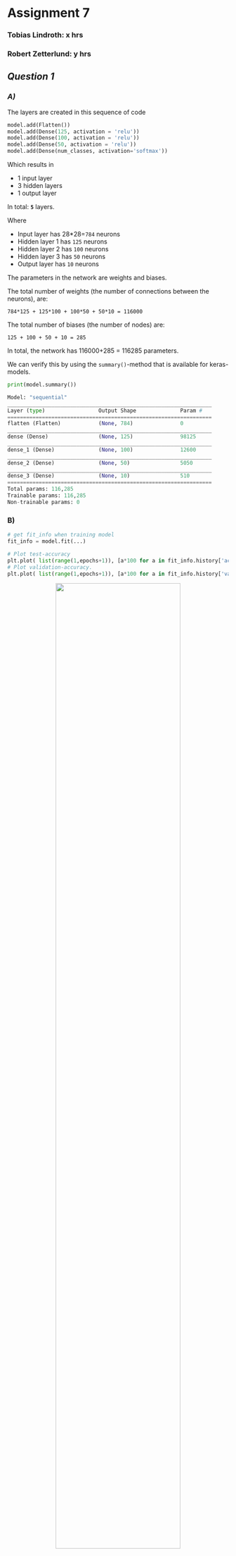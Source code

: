 # Assignment 7

### Tobias Lindroth: x hrs

### Robert Zetterlund: y hrs

## _Question 1_

### _A)_

The layers are created in this sequence of code

```python
model.add(Flatten())
model.add(Dense(125, activation = 'relu'))
model.add(Dense(100, activation = 'relu'))
model.add(Dense(50, activation = 'relu'))
model.add(Dense(num_classes, activation='softmax'))

```

Which results in

- 1 input layer
- 3 hidden layers
- 1 output layer

In total: **`5`** layers.

Where

- Input layer has 28\*28=`784` neurons
- Hidden layer 1 has `125` neurons
- Hidden layer 2 has `100` neurons
- Hidden layer 3 has `50` neurons
- Output layer has `10` neurons

The parameters in the network are weights and biases.

The total number of weights (the number of connections between the neurons), are:

```
784*125 + 125*100 + 100*50 + 50*10 = 116000
```

The total number of biases (the number of nodes) are:

```
125 + 100 + 50 + 10 = 285
```

In total, the network has 116000+285 = 116285 parameters.

We can verify this by using the `summary()`-method that is available for keras-models.

```python
print(model.summary())

Model: "sequential"
_________________________________________________________________
Layer (type)                 Output Shape              Param #
=================================================================
flatten (Flatten)            (None, 784)               0
_________________________________________________________________
dense (Dense)                (None, 125)               98125
_________________________________________________________________
dense_1 (Dense)              (None, 100)               12600
_________________________________________________________________
dense_2 (Dense)              (None, 50)                5050
_________________________________________________________________
dense_3 (Dense)              (None, 10)                510
=================================================================
Total params: 116,285
Trainable params: 116,285
Non-trainable params: 0
```

### B)

```python
# get fit_info when training model
fit_info = model.fit(...)

# Plot test-accuracy
plt.plot( list(range(1,epochs+1)), [a*100 for a in fit_info.history['accuracy']], marker='o', markerfacecolor='blue', markersize=8, color='skyblue', linewidth=2)
# Plot validation-accuracy.
plt.plot( list(range(1,epochs+1)), [a*100 for a in fit_info.history['val_accuracy']], marker='o', color='lime', markerfacecolor='green', markersize=8, linewidth=2)
```

<p align=center>
<img src="fig/Q1b.png" width="75%">
<p>

We get that the accuracy on the test dataset is approximately `97.46 %` for this network when using 10 epochs and a learning rate of 0.1.


## _Question 2_

###  A)

Similar as before, the learning rate is set to 0.1, and the layers of the model is:

```python  
train_model(
    #...
    [
     Flatten(),
     Dense(100, activation='relu'),
     Dense(10, activation='softmax')
    ],
    epochs=30,
    lr=0.1
)
```

<p align=center>
<img src="fig/q2a.png" width="75%">
<p>

Using this network, we get that the accuracy on the test dataset after training with 30 epochs is approximately `97.54 %`.

### B)

To find the optimal learning rate, that is, the learning rate that yields the best accuarcy, we try some learning rates in the interval between 0.001 and 1.0.

```python
learningrates = [0.001, 0.005, 0.025, 0.05, 0.1, 0.25, 0.5, 1]

for learningRate in learningrates:
    for j in range(3):
        # train model with 10 epochs, store accuracy, learning rate
        train_model(...,lr=learningRate)

        accuracy += model.evaluate(x_test, y_test, verbose=0)[1]

    #calculate accuracy average
    accuracy /= 3
    # Add learning rate and the average accuracy to the list
    accuracies.append((learningRate,accuracy))

# get highest avg
bestAccuracy = max(accuracies, key=lambda item:item[1])
```

The results show that the optimal learning rate is approximately 0.5, which yields an accuracy of 97.8 %.

### C)

Similar as to above, we introduce an additional for-loop over neurons.

```python
neuronsToTry = [10, 25, 50, 100, 150, 250, 500, 750, 1000]
learningRatesToTry = [0.001, 0.005, 0.01, 0.05, 0.1]

for neurons in neuronsToTry:
    for lr in learningRatesToTry:
        # train with 10 epochs and evaluate

# line plot each learning rate:
for idx,lr in enumerate(learningRatesToTry):
    ## filter out learning rates for plot
    lr_df = df[df["learning rate"]==lr]
    ## used for equal spacing of x axis
    lr_df["x"] = x
    ## plot line
    lr_df.plot.line(x="x", y="accuracy", color=colors[idx], legend=True, marker='o', linewidth=2, ax=ax)
```

<p align=center>
<img src="fig/q2c.png" width="75%">
<p>

It appears that having more than 250 neurons seems redudant and that a learning rate of 0.1 is the best for all amounts of neurons.

Overall, the model that performs the best is the one with `1000` neurons and a learning rate of `0.1`, with an accuracy of `97.5%` on the validation set.

To show the optimal model we use the same code used in question 2 but with changed neurons and learning rate, shown below. 

```python
neurons_in_layer = 1000
learning_rate = 0.1
epochs = 30
```

<p align=center>
<img src="fig/q2c2.png" width="75%">
<p>

## _Question 3_

### A)

We add the gaussian noise layer as the first hidden layer, see code snippet below.

```python
[
    Flatten(),
    GaussianNoise(<standardDeviation>),
    Dense(100, activation='relu'),
    Dense(num_classes, activation='softmax'),
]
```

We use simple for loop and iterate over suggested standardDeviations.

```python
for standardDeviation in [0.1,1,10]:
    # train and evaluate model...
```

We calculate the different predictions score using the different standard deviations.

- `0.1` yields a test accuracy of 97.85 %
- `1` yields a test accuracy of 95.77 %
- `10` yields a test accuracy of 9.74 % 

**Can you come up with an argument for why adding noise like this could be a good idea in certain situations?**

When reading [Keras' documentation](https://keras.io/api/layers/regularization_layers/gaussian_noise/), we realize that what the noise layer essentially does is that it adds random noise to each input before handing the inputs to the next layer. 

By adding the noise layer as the first hidden layer we can make each input look a little bit different every time it is given to the network. Logically, it follows that this will decrease the risk of the network fitting individual points exactly. Hence, by adding random noise, we reduce overfitting. 

Reducing overfitting is important as it helps the model to be more generalized and work better on new, unseen data. If you for example have a small dataset, the model might not be very generalized as it likely will have been able to fit the data points in the training data set precisely. In such a case, adding noise could be a good idea as it will reduce overfitting.  


<!--- The reason we put Gaussian noise as the first hidden layer is because of the consensus within the community. 

According to [Jason Brownlee PhD](https://machinelearningmastery.com/train-neural-networks-with-noise-to-reduce-overfitting/), Gaussian noise can be useful to reduce overfitting. [to be continued] 
-->

### B)

We add l_2 regularization to the hidden layer, see code snippet below.

```python
[
    Flatten(),
    Dense(100, activation='relu', kernel_regularizer=l2(regParam)),
    Dense(num_classes, activation='softmax')
]
```

We use a simple for loop and iterate over some regularization parameters in the intervall [0.001, 01].

```python
for regParam in [0.001, 0.005, 0.01, 0.05, 0.1]:
    #train and evaluate model...
```
We get the following result: 

| reg param | Test loss | Test accuracy |
| --------- | --------- | ------------- |
| 0.001     | 0.12269   | 0.9768        |
| 0.005     | 0.18344   | 0.9671        |
| 0.01      | 0.24128   | 0.9552        |
| 0.05      | 0.48544   | 0.8988        |
| 0.1       | 0.98786   | 0.7328        |

In [question 2a](#question-2) we got a test accuracy of **`0.9754`** when using the same network, the same learning rate, and the same number of epochs, but without l_2 norm regularization. 

Hence it seems like adding l_2 regularization to our layer does **`not`** significantly improve the final prediction score, as we receive very similar results for all different simulations of the same model. We are not sure on why l_2 does not improve, but we can speculate.

Regularization is often used to reduce overfitting so that the model will work better on new, unseen data, and not only on the training data. The fact that regularization does not improve our network indicates that our network is not overfitting. 


<!--Reg param: 0.001 Test loss: 0.12269703298807144, Test accuracy 0.9768000245094299
Reg param: 0.005 Test loss: 0.1834477186203003, Test accuracy 0.9671000242233276
Reg param: 0.01 Test loss: 0.2412899136543274, Test accuracy 0.955299973487854
Reg param: 0.05 Test loss: 0.4854423701763153, Test accuracy 0.8988000154495239
Reg param: 0.1 Test loss: 0.9878652095794678, Test accuracy 0.7328000068664551
-->

## _Question 4_

### A)

<!--
Use at least one convolutional layer and try and create a network that can reach 99% accuracy on the validation data. If you choose to use any layers except convolutional layers and layers that you used in previous exercises, you must describe what they do. If you do not reach 99% accuracy, report your best performance and explain your attempts and thought process.
 -->

We create the following architecture for this assignment:

```python
 [
    GaussianNoise(0.1),
    Conv2D(45, (5,5), activation="relu", input_shape=input_shape, kernel_regularizer=l2(0.001)),
    MaxPooling2D(2,2),
    Conv2D(60,(5,5), activation="relu", input_shape=input_shape),
    MaxPooling2D(2,2),
    Flatten(),
    Dense(num_classes, activation='softmax')
]
```
We achieve a validation accuracy of `99.1%`. The new type of layers that we introduce are convulutional layers (`Conv2D`) and max pooling layers (`MaxPooling2D`). 

`Conv2D` works by introducing the concept of features within the image. It aims to solve the issue that fully connected layers have trouble with, *the spatial structure of images*. Essentially, by examining (in our case) multiple 5x5 sections of the image, it is possible to determine the presence of certain features *appearing* or not.  If we were to search for edges, it could be beneficial to search for vertical lines. Then we would examine multiple 5x5 sections of the image with a *feature map* primed to detect said edges. Conceptually this is how we would want it to work, but the model changes feature maps to optimize itself and the conceptual approach might not suit the model.

`MaxPooling2D` is a layer that paired with convolutional layers highlight the features detected in a summarized way. By applying pooling over the previous layer, the previous layer can be condensed. Max pooling (with stride=1) condenses every 2x2 matrix in the previous layer to a single node by selecting the maximum value, reducing the size by a factor of 2. Pooling are useful for detecting small changes of feature activation in the convolutional layer.  

### B)

<!--
What is a benefit of using convolutional layers over fully connected ones?
--->

One benefit of convolutional networks compared to fully connected ones is that they still can recognize an image even though the image has been slightly shifted. In the context of recognizing digits, the convolutional should be able to recognize a digit even though the digits are placed a bit different in the image (e.g. slightly to the left or to the right, see figures below) compared to the images in the training dataset.

<p align="center">
    <img src="fig/zero.png" width="30%">  
    <br>
    <img src="fig/zero_shifted.png" width="30%">
    <p align="center">Shifting the digit slightly to the right.<p>  
<p>

We implement this type of shifting using `np.roll` in the code section below. 

```python
def roll(data, direction, steps):
    #rigth
    if direction == 1:
        return np.roll(data,steps,axis=1)  
    #left    
    elif direction == 2:
        return np.roll(data,-1*steps,axis=1)
    # UP
    elif direction == 3:
        return np.roll(data, -1*steps,axis = 0)
    # Down    
    elif direction == 4:
        return np.roll(data,steps,axis = 0)
```

When shifting all the images in the validation dataset 3 pixels to the right, we indeed get that the convolutional network from question 4a performs much better than the fully connected network from question 2a. 

- Convolutional network: 90.1 % accuracy
- Fully connected network 57.1 % accuracy

Another benefit of using convolutional networks is that it will need fewer parameters than a fully connected one. This makes it more efficient when it comes to memory and complexity. The reason why it needs fewer parameters is that it uses shared weights and biases. Each of the hidden neurons in a feature map will have the same array of weights and the same bias. This means that a convolutional layer with 3 feature maps and windows of 5\*5 neurons will have only 3\*5\*5 + 3=78 parameters. 



